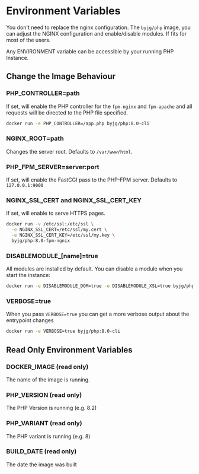 # Environment Variables

You don't need to replace the nginx configuration. The `byjg/php` image, you can adjust the NGINX configuration
and enable/disable modules. If fits for most of the users.

Any ENVIRONMENT variable can be accessible by your running PHP Instance.

## Change the Image Behaviour

### PHP_CONTROLLER=path

If set, will enable the PHP controller for the `fpm-nginx` and `fpm-apache` and
all requests will be directed to the PHP file specified.

```bash
docker run -e PHP_CONTROLLER=/app.php byjg/php:8.0-cli
```
### NGINX_ROOT=path

Changes the server root. Defaults to `/var/www/html`.

### PHP_FPM_SERVER=server:port

If set, will enable the FastCGI pass to the PHP-FPM server. Defaults to `127.0.0.1:9000`


### NGINX_SSL_CERT and NGINX_SSL_CERT_KEY

If set, will enable to serve HTTPS pages.

```bash
docker run -v /etc/ssl:/etc/ssl \
  -e NGINX_SSL_CERT=/etc/ssl/my.cert \
  -e NGINX_SSL_CERT_KEY=/etc/ssl/my.key \
  byjg/php:8.0-fpm-ngnix
```

### DISABLEMODULE_[name]=true

All modules are installed by default. You can disable a module when you start the instance:

```bash
docker run -e DISABLEMODULE_DOM=true -e DISABLEMODULE_XSL=true byjg/php:8.0-cli
```

### VERBOSE=true

When you pass `VERBOSE=true` you can get a more verbose output about the entrypoint changes

```bash
docker run -e VERBOSE=true byjg/php:8.0-cli
```

## Read Only Environment Variables

### DOCKER_IMAGE (read only)

The name of the image is running.

### PHP_VERSION (read only)

The PHP Version is running (e.g. 8.2)

### PHP_VARIANT (read only)

The PHP variant is running (e.g. 8)

### BUILD_DATE (read only)

The date the image was built
